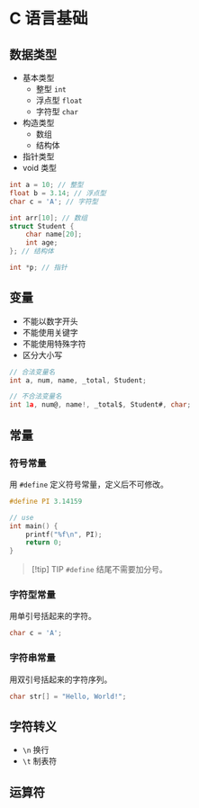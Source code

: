 # C 语言基础

## 数据类型

-   基本类型
    -   整型 `int`
    -   浮点型 `float`
    -   字符型 `char`
-   构造类型
    -   数组
    -   结构体
-   指针类型
-   void 类型

```c
int a = 10; // 整型
float b = 3.14; // 浮点型
char c = 'A'; // 字符型

int arr[10]; // 数组
struct Student {
    char name[20];
    int age;
}; // 结构体

int *p; // 指针
```

## 变量

-   不能以数字开头
-   不能使用关键字
-   不能使用特殊字符
-   区分大小写

```c
// 合法变量名
int a, num, name, _total, Student;

// 不合法变量名
int 1a, num@, name!, _total$, Student#, char;
```

## 常量

### 符号常量

用 `#define` 定义符号常量，定义后不可修改。

```c
#define PI 3.14159

// use
int main() {
    printf("%f\n", PI);
    return 0;
}
```

> [!tip] TIP
> `#define` 结尾不需要加分号。

### 字符型常量

用单引号括起来的字符。

```c
char c = 'A';
```

### 字符串常量

用双引号括起来的字符序列。

```c
char str[] = "Hello, World!";
```

## 字符转义

-   `\n` 换行
-   `\t` 制表符

## 运算符
